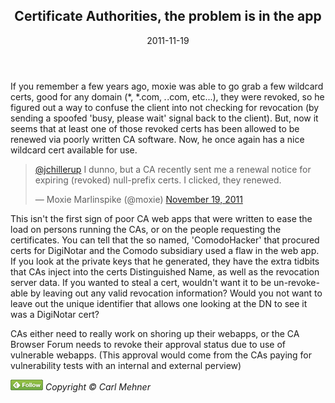 <article markdown="1">

<header markdown="1">
 
# Certificate Authorities, the problem is in the app</a></h1>

<time class="pubdate" datetime="2011-11-19">2011-11-19</time>

</header>

If you remember a few years ago, moxie was able to go grab a few wildcard certs, good for any domain (*, *.com, *.*.com, etc...), they were revoked, so he figured out a way to confuse the client into not checking for revocation (by sending a spoofed 'busy, please wait' signal back to the client). But, now it seems that at least one of those revoked certs has been allowed to be renewed via poorly written CA software. Now, he once again has a nice wildcard cert available for use.

  <blockquote><p><a target="_blank" href="https://twitter.com/jchillerup">@jchillerup</a> I dunno, but a CA recently sent me a renewal notice for expiring (revoked) null-prefix certs. I clicked, they renewed.</p>&mdash; Moxie Marlinspike (@moxie) <a target="_blank" href="https://twitter.com/moxie/status/137976502498242560">November 19, 2011</a></blockquote>

This isn't the first sign of poor CA web apps that were written to ease the load on persons running the CAs, or on the people requesting the certificates. You can tell that the so named, 'ComodoHacker' that procured certs for DigiNotar and the Comodo subsidiary used a flaw in the web app. If you look at the private keys that he generated, they have the extra tidbits that CAs inject into the certs Distinguished Name, as well as the revocation server data. If you wanted to steal a cert, wouldn't want it to be un-revoke-able by leaving out any valid revocation information? Would you not want to leave out the unique identifier that allows one looking at the DN to see it was a DigiNotar cert?

CAs either need to really work on shoring up their webapps, or the CA Browser Forum needs to revoke their approval status due to use of vulnerable webapps. (This approval would come from the CAs paying for vulnerability tests with an internal and external perview)

</article>



<footer>
	<cite>
		<a href='http://cloud.feedly.com/#subscription%2Ffeed%2Fhttp%3A%2F%2Fwww.cem.me%2Fcem.rss' class="feedly"  target='blank'><img id='feedlyFollow' src='art/fd.png' alt='follow me in feedly'></a>
		Copyright &copy; Carl Mehner</cite>
</footer>

</body>
</html>

